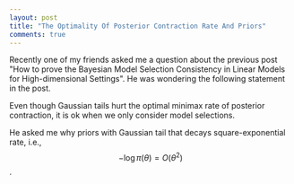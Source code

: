 ```yaml
---
layout: post
title: "The Optimality Of Posterior Contraction Rate And Priors"
comments: true
---
```


Recently one of my friends asked me a question about the previous post "How to prove the  Bayesian Model Selection Consistency in Linear Models for High-dimensional Settings". He was wondering the following statement in the post.

Even though Gaussian tails hurt the optimal minimax rate of posterior contraction, it is ok when we only consider model selections.

He asked me why priors with Gaussian tail that decays square-exponential rate, i.e., $$-\log\pi(\theta)= O(\theta^2)$$. 





